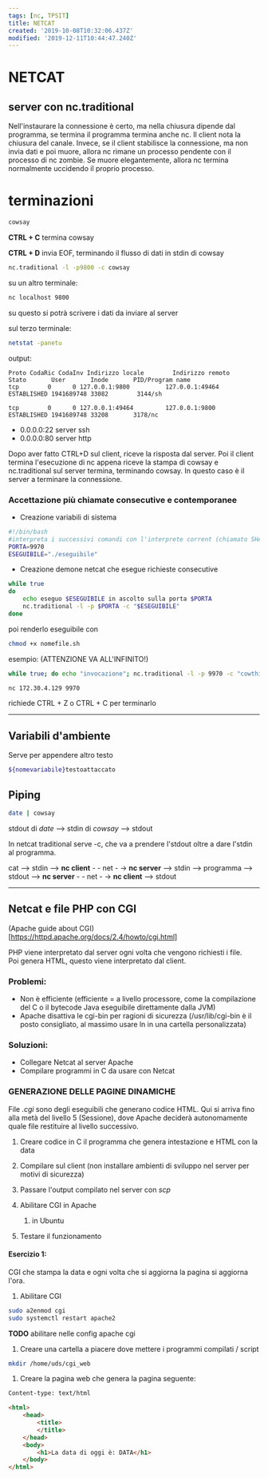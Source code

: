 ```yaml
---
tags: [nc, TPSIT]
title: NETCAT
created: '2019-10-08T10:32:06.437Z'
modified: '2019-12-11T10:44:47.240Z'
---
```


# NETCAT

## server con nc.traditional

Nell'instaurare la connessione è certo, ma nella chiusura dipende dal programma, se termina il programma termina anche nc.
Il client nota la chiusura del canale.
Invece, se il client stabilisce la connessione, ma non invia dati e poi muore, allora nc rimane un processo pendente con il processo di nc zombie.
Se muore elegantemente, allora nc termina normalmente uccidendo il proprio processo.

# terminazioni

```bash
cowsay
```

**CTRL + C** termina cowsay

**CTRL + D** invia EOF, terminando il flusso di dati in stdin di cowsay

```bash
nc.traditional -l -p9800 -c cowsay
```

su un altro terminale:
```bash
nc localhost 9800
```
su questo si potrà scrivere i dati da inviare al server

sul terzo terminale:
```bash
netstat -panetu
```
output:
```
Proto CodaRic CodaInv Indirizzo locale        Indirizzo remoto       Stato       User       Inode       PID/Program name
tcp        0      0 127.0.0.1:9800          127.0.0.1:49464         ESTABLISHED 1941689748 33082        3144/sh

tcp        0      0 127.0.0.1:49464         127.0.0.1:9800          ESTABLISHED 1941689748 33208       3178/nc
```

- 0.0.0.0:22 server ssh
- 0.0.0.0:80 server http


Dopo aver fatto CTRL+D sul client, riceve la risposta dal server.
Poi il client termina l'esecuzione di nc appena riceve la stampa di cowsay e nc.traditional sul server termina, terminando cowsay.
In questo caso è il server a terminare la connessione.

### Accettazione più chiamate consecutive e contemporanee

- Creazione variabili di sistema

```bash
#!/bin/bash
#interpreta i successivi comandi con l'interprete corrent (chiamato SHABANG per bash), SOLO LA PRIMA RIGA con #! allora usa quell'interpete
PORTA=9970
ESEGUIBILE="./eseguibile"
```

- Creazione demone netcat che esegue richieste consecutive

```bash
while true
do
    echo eseguo $ESEGUIBILE in ascolto sulla porta $PORTA
    nc.traditional -l -p $PORTA -c "$ESEGUIBILE"
done
```

poi renderlo eseguibile con
```bash
chmod +x nomefile.sh
```

esempio: (ATTENZIONE VA ALL'INFINITO!)
```bash
while true; do echo "invocazione"; nc.traditional -l -p 9970 -c "cowthink -f vader" ; done
```

```bash
nc 172.30.4.129 9970
```

richiede CTRL + Z o CTRL + C per terminarlo

---

## Variabili d'ambiente

Serve per appendere altro testo

```bash
${nomevariabile}testoattaccato
```

## Piping

```bash
date | cowsay
```

stdout di _date_ --> stdin di _cowsay_ --> stdout

In netcat traditional serve -c, che va a prendere l'stdout oltre a dare l'stdin al programma.

cat --> stdin --> **nc client** - - net - -> **nc server** --> stdin --> programma --> stdout --> **nc server** - - net - -> **nc client** --> stdout 

---

## Netcat e file PHP con CGI

(Apache guide about CGI)[https://httpd.apache.org/docs/2.4/howto/cgi.html]

PHP viene interpretato dal server ogni volta che vengono richiesti i file.  
Poi genera HTML, questo viene interpretato dal client.

### Problemi:

- Non è efficiente (efficiente = a livello processore, come la compilazione del C o il bytecode Java eseguibile direttamente dalla JVM)
- Apache disattiva le cgi-bin per ragioni di sicurezza (/usr/lib/cgi-bin è il posto consigliato, al massimo usare ln in una cartella personalizzata)

### Soluzioni:

- Collegare Netcat al server Apache
- Compilare programmi in C da usare con Netcat

### GENERAZIONE DELLE PAGINE DINAMICHE

File _.cgi_ sono degli eseguibili che generano codice HTML.
Qui si arriva fino alla metà del livello 5 (Sessione), dove Apache deciderà autonomamente quale file restituire al livello successivo.

1. Creare codice in C il programma che genera intestazione e HTML con la data
1. Compilare sul client (non installare ambienti di sviluppo nel server per motivi di sicurezza)
1. Passare l'output compilato nel server con _scp_
1. Abilitare CGI in Apache
    1. in Ubuntu 
    
1. Testare il funzionamento

#### Esercizio 1:

CGI che stampa la data e ogni volta che si aggiorna la pagina si aggiorna l'ora.

1. Abilitare CGI

```bash
sudo a2enmod cgi
sudo systemctl restart apache2
```

**TODO** abilitare nelle config apache cgi

1. Creare una cartella a piacere dove mettere i programmi compilati / script

```bash
mkdir /home/uds/cgi_web
```

1. Creare la pagina web che genera la pagina seguente:

```html
Content-type: text/html

<html>
    <head>
        <title>
        </title>
    </head>
    <body>
        <h1>La data di oggi è: DATA</h1>
    </body>
</html>
```
